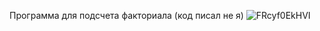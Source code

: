 Программа для подсчета факториала (код писал не я)
![FRcyf0EkHVI](https://github.com/xtw33kky/DevOps-Lab1/assets/65121470/47178080-0849-47dd-813f-988aec22b2bd)
